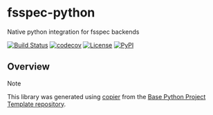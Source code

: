 # fsspec-python

Native python integration for fsspec backends

[![Build Status](https://github.com/1kbgz/fsspec-python/actions/workflows/build.yaml/badge.svg?branch=main&event=push)](https://github.com/1kbgz/fsspec-python/actions/workflows/build.yaml)
[![codecov](https://codecov.io/gh/1kbgz/fsspec-python/branch/main/graph/badge.svg)](https://codecov.io/gh/1kbgz/fsspec-python)
[![License](https://img.shields.io/github/license/1kbgz/fsspec-python)](https://github.com/1kbgz/fsspec-python)
[![PyPI](https://img.shields.io/pypi/v/fsspec-python.svg)](https://pypi.python.org/pypi/fsspec-python)

## Overview

> [!NOTE]
> This library was generated using [copier](https://copier.readthedocs.io/en/stable/) from the [Base Python Project Template repository](https://github.com/python-project-templates/base).
